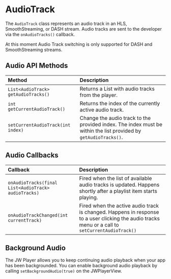 # AudioTrack

The `AudioTrack` class represents an audio track in an HLS, SmoothStreaming, or DASH stream. Audio tracks are sent to the developer via the `onAudioTracks()` callback.

At this moment Audio Track switching is only supported for DASH and SmoothStreaming streams.

## Audio API Methods

| Method                              | Description                                                                                                     |
|:------------------------------------|:----------------------------------------------------------------------------------------------------------------|
| `List<AudioTrack> getAudioTracks()` | Returns a List with audio tracks from the player.                                                               |
| `int getCurrentAudioTrack()`        | Returns the index of the currently active audio track.                                                          |
| `setCurrentAudioTrack(int index)`   | Change the audio track to the provided index. The index must be within the list provided by `getAudioTracks()`. |

## Audio Callbacks

| Callback                                            | Description                                                                                                                                      |
|:----------------------------------------------------|:-------------------------------------------------------------------------------------------------------------------------------------------------|
| `onAudioTracks(final List<AudioTrack> audioTracks)` | Fired when the list of available audio tracks is updated. Happens shortly after a playlist item starts playing.                                  |
| `onAudioTrackChanged(int currentTrack)`             | Fired when the active audio track is changed. Happens in response to a user clicking the audio tracks menu or a call to `setCurrentAudioTrack()` |

## Background Audio

The JW Player allows you to keep continuing audio playback when your app has been backgrounded.
You can enable background audio playback by calling `setBackgroundAudio(true)` on the JWPlayerView.
